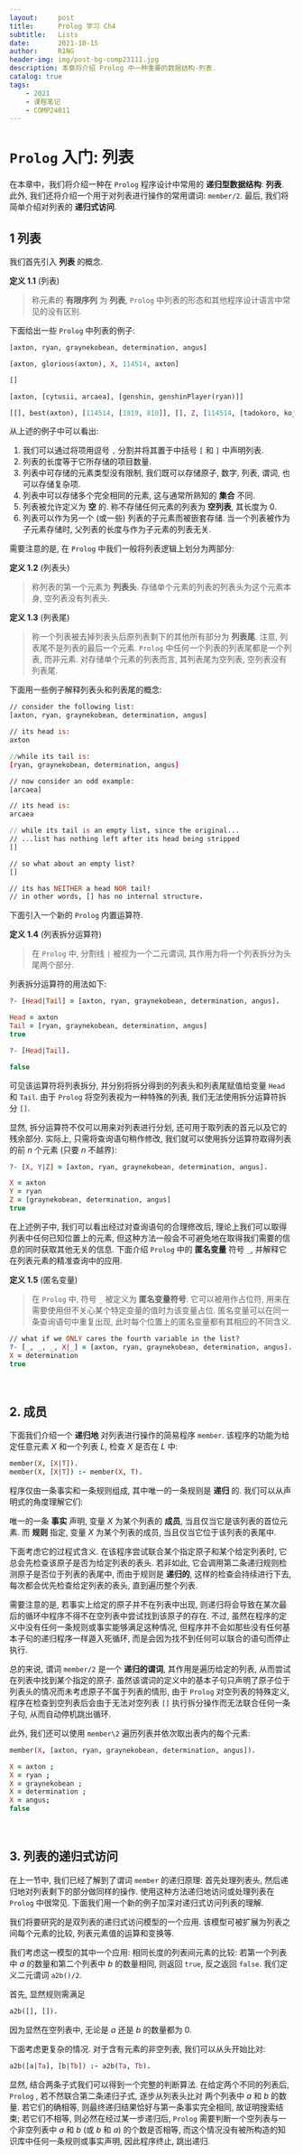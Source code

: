 ```yaml
---
layout:     post
title:      Prolog 学习 Ch4
subtitle:   Lists
date:       2021-10-15
author:     R1NG
header-img: img/post-bg-comp23111.jpg
description: 本章将介绍 Prolog 中一种重要的数据结构-列表.
catalog: true
tags:
    - 2021
    - 课程笔记
    - COMP24011
---
```



# `Prolog` 入门: 列表

在本章中，我们将介绍一种在 `Prolog` 程序设计中常用的 **递归型数据结构**: **列表**. 此外, 我们还将介绍一个用于对列表进行操作的常用谓词: `member/2`. 最后, 我们将简单介绍对列表的 **递归式访问**.

## 1 列表

我们首先引入 **列表** 的概念. 

**定义 1.1** (列表)
> 称元素的 **有限序列** 为 **列表**, `Prolog` 中列表的形态和其他程序设计语言中常见的没有区别.

下面给出一些 `Prolog` 中列表的例子:

~~~prolog
[axton, ryan, graynekobean, determination, angus]

[axton, glorious(axton), X, 114514, axton]

[]

[axton, [cytusii, arcaea], [genshin, genshinPlayer(ryan)]]

[[], best(axton), [114514, [1919, 810]], [], Z, [114514, [tadokoro, koji]]]
~~~

从上述的例子中可以看出:

1. 我们可以通过将项用逗号 `,` 分割并将其置于中括号 `[` 和 `]` 中声明列表. 
2. 列表的长度等于它所存储的项目数量.
3. 列表中可存储的元素类型没有限制, 我们既可以存储原子, 数字, 列表, 谓词, 也可以存储复杂项.
4. 列表中可以存储多个完全相同的元素, 这与通常所熟知的 **集合** 不同.
5. 列表被允许定义为 **空** 的. 称不存储任何元素的列表为 **空列表**, 其长度为 $0$.
6. 列表可以作为另一个 (或一些) 列表的子元素而被嵌套存储. 当一个列表被作为子元素存储时, 父列表的长度与作为子元素的列表无关. 

需要注意的是, 在 `Prolog` 中我们一般将列表逻辑上划分为两部分: 

**定义 1.2** (列表头)
> 称列表的第一个元素为 **列表头**. 存储单个元素的列表的列表头为这个元素本身, 空列表没有列表头.
 
**定义 1.3** (列表尾)
> 称一个列表被去掉列表头后原列表剩下的其他所有部分为 **列表尾**. 注意, 列表尾不是列表的最后一个元素. `Prolog` 中任何一个列表的列表尾都是一个列表, 而非元素. 对存储单个元素的列表而言, 其列表尾为空列表, 空列表没有列表尾.

下面用一些例子解释列表头和列表尾的概念:

~~~prolog
// consider the following list:
[axton, ryan, graynekobean, determination, angus]

// its head is:
axton

//while its tail is:
[ryan, graynekobean, determination, angus]

// now consider an odd example:
[arcaea]

// its head is:
arcaea

// while its tail is an empty list, since the original...
// ...list has nothing left after its head being stripped
[]

// so what about an empty list?
[]

// its has NEITHER a head NOR tail!
// in other words, [] has no internal structure.
~~~

下面引入一个新的 `Prolog` 内置运算符. 

**定义 1.4** (列表拆分运算符)
> 在 `Prolog` 中, 分割线 `|` 被视为一个二元谓词, 其作用为将一个列表拆分为头尾两个部分.

列表拆分运算符的用法如下:

~~~prolog
?- [Head|Tail] = [axton, ryan, graynekobean, determination, angus].

Head = axton
Tail = [ryan, graynekobean, determination, angus]
true

?- [Head|Tail].

false
~~~

可见该运算符将列表拆分, 并分别将拆分得到的列表头和列表尾赋值给变量 `Head` 和 `Tail`. 由于 `Prolog` 将空列表视为一种特殊的列表, 我们无法使用拆分运算符拆分 `[]`. 

显然, 拆分运算符不仅可以用来对列表进行分划, 还可用于取列表的首元以及它的残余部分. 实际上, 只需将查询语句稍作修改, 我们就可以使用拆分运算符取得列表的前 $n$ 个元素 (只要 $n$ 不越界):

~~~prolog
?- [X, Y|Z] = [axton, ryan, graynekobean, determination, angus].

X = axton
Y = ryan
Z = [graynekobean, determination, angus]
true
~~~

在上述例子中, 我们可以看出经过对查询语句的合理修改后, 理论上我们可以取得列表中任何已知位置上的元素, 但这种方法一般会不可避免地在取得我们需要的信息的同时获取其他无关的信息. 下面介绍 `Prolog` 中的 **匿名变量** 符号 `_`, 并解释它在列表元素的精准查询中的应用. 

**定义 1.5** (匿名变量)
> 在 `Prolog` 中, 符号 `_` 被定义为 **匿名变量符号**. 它可以被用作占位符, 用来在需要使用但不关心某个特定变量的值时为该变量占位. 匿名变量可以在同一条查询语句中重复出现, 此时每个位置上的匿名变量都有其相应的不同含义. 

~~~prolog
// what if we ONLY cares the fourth variable in the list?
?- [_, _, _, X|_] = [axton, ryan, graynekobean, determination, angus].
X = determination
true
~~~

<br>

## 2. 成员

下面我们介绍一个 **递归地** 对列表进行操作的简易程序 `member`. 该程序的功能为给定任意元素 $X$ 和一个列表 $L$, 检查 $X$ 是否在 $L$ 中:

~~~prolog
member(X, [X|T]).
member(X, [X|T]) :- member(X, T).
~~~

程序仅由一条事实和一条规则组成, 其中唯一的一条规则是 **递归** 的. 我们可以从声明式的角度理解它们: 

唯一的一条 **事实** 声明, 变量 $X$ 为某个列表的 **成员**, 当且仅当它是该列表的首位元素. 而 **规则** 指定, 变量 $X$ 为某个列表的成员, 当且仅当它位于该列表的表尾中. 

下面考虑它的过程式含义. 在该程序尝试联合某个指定原子和某个给定列表时, 它总会先检查该原子是否为给定列表的表头. 若非如此, 它会调用第二条递归规则检测原子是否位于列表的表尾中, 而由于规则是 **递归的**, 这样的检查会持续进行下去, 每次都会优先检查给定列表的表头, 直到遍历整个列表. 

需要注意的是, 若事实上给定的原子并不在列表中出现, 则递归将会导致在某次最后的循环中程序不得不在空列表中尝试找到该原子的存在. 不过, 虽然在程序的定义中没有任何一条规则或事实能够满足这种情况, 但程序并不会如那些没有任何基本子句的递归程序一样遁入死循环, 而是会因为找不到任何可以联合的语句而停止执行. 

总的来说, 谓词 `member/2` 是一个 **递归的谓词**, 其作用是遍历给定的列表, 从而尝试在列表中找到某个指定的原子. 虽然该谓词的定义中的基本子句只声明了原子位于列表头的情况而未考虑原子不属于列表的情形, 由于 `Prolog` 对空列表的特殊定义, 程序在检查到空列表后会由于无法对空列表 `[]` 执行拆分操作而无法联合任何一条子句, 从而自动停机跳出循环. 

此外, 我们还可以使用 `member\2` 遍历列表并依次取出表内的每个元素:

~~~prolog
member(X, [axton, ryan, graynekobean, determination, angus]).

X = axton ;
X = ryan ;
X = graynekobean ;
X = determination ;
X = angus;
false
~~~

<br>

## 3. 列表的递归式访问

在上一节中, 我们已经了解到了谓词 `member` 的递归原理: 首先处理列表头, 然后递归地对列表剩下的部分做同样的操作. 使用这种方法递归地访问或处理列表在 `Prolog` 中很常见. 下面我们用一个新的例子加深对递归式访问列表的理解. 

我们将要研究的是双列表的递归式访问模型的一个应用. 该模型可被扩展为列表之间每个元素的比较, 列表元素值的运算和变换等. 

我们考虑这一模型的其中一个应用: 相同长度的列表间元素的比较: 若第一个列表中 $a$ 的数量和第二个列表中 $b$ 的数量相同, 则返回 `true`, 反之返回 `false`. 我们定义二元谓词 `a2b()/2`.

首先, 显然规则需满足
~~~prolog
a2b([], []).
~~~
因为显然在空列表中, 无论是 $a$ 还是 $b$ 的数量都为 $0$.

下面考虑更复杂的情况. 对于含有元素的非空列表, 我们可以从头开始比对:

~~~prolog
a2b([a|Ta], [b|Tb]) :- a2b(Ta, Tb).
~~~

显然, 结合两条子式我们可以得到一个完整的判断算法. 在给定两个不同的列表后, `Prolog` , 若不然联合第二条递归子式, 逐步从列表头比对 两个列表中 $a$ 和 $b$ 的数量. 若它们的确相等, 则最终递归结果恰好与第一条事实完全相同, 故证明搜索结束; 若它们不相等, 则必然在经过某一步递归后, `Prolog` 需要判断一个空列表与一个非空列表中 $a$ 和 $b$ (或 $b$ 和 $a$) 的个数是否相等, 而这个情况没有被所构造的知识库中任何一条规则或事实声明, 因此程序终止, 跳出递归. 









